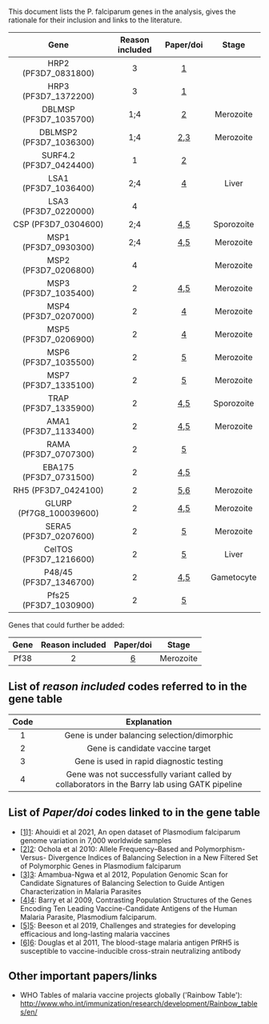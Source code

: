 This document lists the P. falciparum genes in the analysis, gives the rationale for their inclusion and links to the literature. 



Gene                    | Reason included  | Paper/doi     | Stage
:----------:            | :--------------: | :----:    | :---:
HRP2 (PF3D7_0831800)    |        3         |  [1][1]
HRP3 (PF3D7_1372200)    |        3         |  [1][1]
DBLMSP (PF3D7_1035700)  |      1;4         |  [2][2]  |  Merozoite
DBLMSP2 (PF3D7_1036300) |      1;4         |  [2][2],[3][3]   | Merozoite
SURF4.2 (PF3D7_0424400) |        1         |  [2][2]  |
LSA1 (PF3D7_1036400)    |      2;4         |  [4][4]  | Liver
LSA3 (PF3D7_0220000)    |        4         |  |
CSP (PF3D7_0304600)     |      2;4         |  [4][4],[5][5]  | Sporozoite
MSP1 (PF3D7_0930300)    |      2;4         |  [4][4],[5][5] | Merozoite
MSP2 (PF3D7_0206800)    |        4         |   |  Merozoite
MSP3 (PF3D7_1035400)    |        2         | [4][4],[5][5] | Merozoite
MSP4 (PF3D7_0207000)    |        2         | [4][4] | Merozoite
MSP5 (PF3D7_0206900)    |        2         | [4][4] | Merozoite
MSP6 (PF3D7_1035500)    |        2         | [5][5] | Merozoite
MSP7 (PF3D7_1335100)    |        2         |[5][5] | Merozoite
TRAP (PF3D7_1335900)    |        2         | [4][4],[5][5] | Sporozoite
AMA1 (PF3D7_1133400)    |        2         | [4][4],[5][5] | Merozoite
RAMA (PF3D7_0707300)    |        2         | [5][5] | 
EBA175 (PF3D7_0731500)  |        2         | [4][4],[5][5] | 
RH5 (PF3D7_0424100)     |        2         | [5][5],[6][6] | Merozoite
GLURP (Pf7G8_100039600) |        2         | [4][4],[5][5] | Merozoite
SERA5 (PF3D7_0207600)   |        2         | [5][5]  | Merozoite
CelTOS (PF3D7_1216600)  |        2         | [5][5]  | Liver
P48/45 (PF3D7_1346700)  |        2         | [4][4],[5][5] | Gametocyte
Pfs25 (PF3D7_1030900)   |        2         | [5][5]

Genes that could further be added:

Gene                    | Reason included  | Paper/doi     | Stage
:----------:            | :--------------: | :----:    | :---:
Pf38                    |        2         | [6][6]        | Merozoite


## List of *reason included* codes referred to in the gene table

Code   | Explanation
:----: | :------------:
1      | Gene is under balancing selection/dimorphic
2      | Gene is candidate vaccine target
3      | Gene is used in rapid diagnostic testing
4      | Gene was not successfully variant called by collaborators in the Barry lab using GATK pipeline

## List of *Paper/doi* codes linked to in the gene table


* [[1]][1]: Ahouidi et al 2021, An open dataset of Plasmodium falciparum genome variation in 7,000 worldwide samples
* [[2]][2]: Ochola et al 2010: Allele Frequency–Based and Polymorphism-Versus-
Divergence Indices of Balancing Selection in a New Filtered
Set of Polymorphic Genes in Plasmodium falciparum
* [[3]][3]: Amambua-Ngwa et al 2012, Population Genomic Scan for Candidate Signatures of Balancing Selection to Guide Antigen Characterization in Malaria Parasites
* [[4]][4]: Barry et al 2009, Contrasting Population Structures of the Genes Encoding Ten Leading Vaccine-Candidate Antigens of the Human Malaria Parasite, Plasmodium falciparum. 
* [[5]][5]: Beeson et al 2019, Challenges and strategies for developing efficacious and long-lasting malaria vaccines
* [[6]][6]: Douglas et al 2011, The blood-stage malaria antigen PfRH5 is susceptible to vaccine-inducible cross-strain neutralizing antibody

[1]: https://wellcomeopenresearch.org/articles/6-42/v1
[2]: https://academic.oup.com/mbe/article/27/10/2344/967205
[3]: https://journals.plos.org/plosgenetics/article?id=10.1371/journal.pgen.1002992
[4]: https://journals.plos.org/plosone/article?id=10.1371/journal.pone.0008497
[5]: https://stm.sciencemag.org/content/11/474/eaau1458
[6]: https://www.nature.com/articles/ncomms1615


## Other important papers/links

* WHO Tables of malaria vaccine projects globally ('Rainbow Table'): http://www.who.int/immunization/research/development/Rainbow_tables/en/
